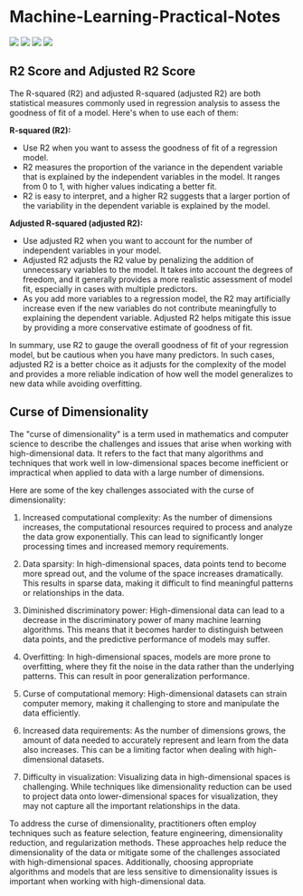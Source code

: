 # Machine-Learning-Practical-Notes


![](https://github.com/praj2408/Machine-Learning-Practical-Notes/blob/main/Notes/MSE%20MAE.jpg)
![](https://github.com/praj2408/Machine-Learning-Practical-Notes/blob/main/Notes/RMSE.jpg)
![](https://github.com/praj2408/Machine-Learning-Practical-Notes/blob/main/Notes/R2%20Score.jpg)
![](https://github.com/praj2408/Machine-Learning-Practical-Notes/blob/main/Notes/Adjusted%20R2%20score.jpg)
## R2 Score and Adjusted R2 Score
The R-squared (R2) and adjusted R-squared (adjusted R2) are both statistical measures commonly used in regression analysis to assess the goodness of fit of a model. Here's when to use each of them:

**R-squared (R2):**

- Use R2 when you want to assess the goodness of fit of a regression model.
- R2 measures the proportion of the variance in the dependent variable that is explained by the independent variables in the model. It ranges from 0 to 1, with higher values indicating a better fit.
- R2 is easy to interpret, and a higher R2 suggests that a larger portion of the variability in the dependent variable is explained by the model.

**Adjusted R-squared (adjusted R2):**

- Use adjusted R2 when you want to account for the number of independent variables in your model.
- Adjusted R2 adjusts the R2 value by penalizing the addition of unnecessary variables to the model. It takes into account the degrees of freedom, and it generally provides a more realistic assessment of model fit, especially in cases with multiple predictors.
- As you add more variables to a regression model, the R2 may artificially increase even if the new variables do not contribute meaningfully to explaining the dependent variable. Adjusted R2 helps mitigate this issue by providing a more conservative estimate of goodness of fit.

In summary, use R2 to gauge the overall goodness of fit of your regression model, but be cautious when you have many predictors. In such cases, adjusted R2 is a better choice as it adjusts for the complexity of the model and provides a more reliable indication of how well the model generalizes to new data while avoiding overfitting.


## Curse of Dimensionality

The "curse of dimensionality" is a term used in mathematics and computer science to describe the challenges and issues that arise when working with high-dimensional data. It refers to the fact that many algorithms and techniques that work well in low-dimensional spaces become inefficient or impractical when applied to data with a large number of dimensions.

Here are some of the key challenges associated with the curse of dimensionality:

1. Increased computational complexity: As the number of dimensions increases, the computational resources required to process and analyze the data grow exponentially. This can lead to significantly longer processing times and increased memory requirements.

2. Data sparsity: In high-dimensional spaces, data points tend to become more spread out, and the volume of the space increases dramatically. This results in sparse data, making it difficult to find meaningful patterns or relationships in the data.

3. Diminished discriminatory power: High-dimensional data can lead to a decrease in the discriminatory power of many machine learning algorithms. This means that it becomes harder to distinguish between data points, and the predictive performance of models may suffer.

4. Overfitting: In high-dimensional spaces, models are more prone to overfitting, where they fit the noise in the data rather than the underlying patterns. This can result in poor generalization performance.

5. Curse of computational memory: High-dimensional datasets can strain computer memory, making it challenging to store and manipulate the data efficiently.

6. Increased data requirements: As the number of dimensions grows, the amount of data needed to accurately represent and learn from the data also increases. This can be a limiting factor when dealing with high-dimensional datasets.

7. Difficulty in visualization: Visualizing data in high-dimensional spaces is challenging. While techniques like dimensionality reduction can be used to project data onto lower-dimensional spaces for visualization, they may not capture all the important relationships in the data.

To address the curse of dimensionality, practitioners often employ techniques such as feature selection, feature engineering, dimensionality reduction, and regularization methods. These approaches help reduce the dimensionality of the data or mitigate some of the challenges associated with high-dimensional spaces. Additionally, choosing appropriate algorithms and models that are less sensitive to dimensionality issues is important when working with high-dimensional data.
